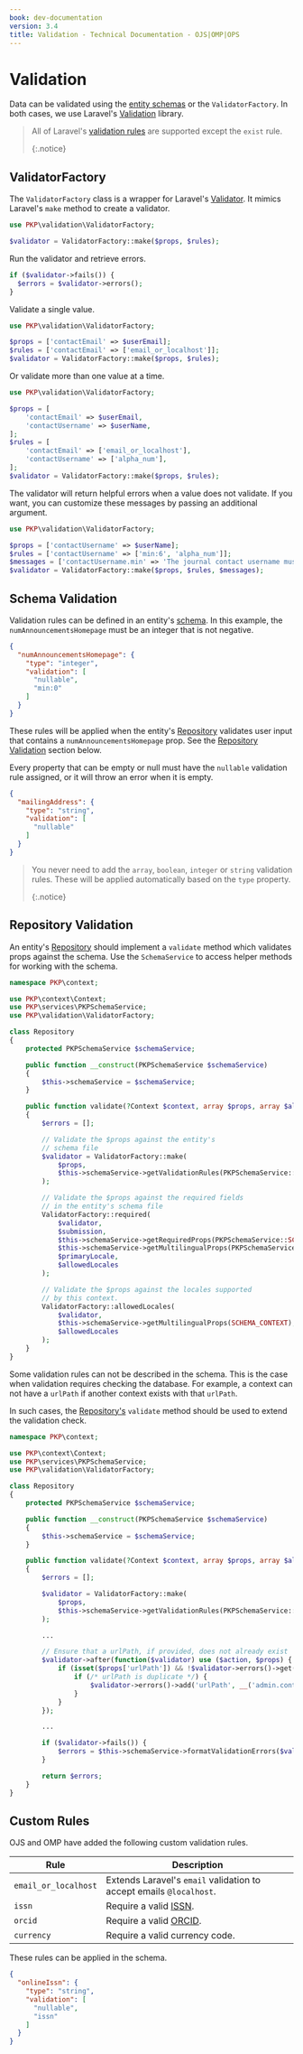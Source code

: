 ```yaml
---
book: dev-documentation
version: 3.4
title: Validation - Technical Documentation - OJS|OMP|OPS
---
```


# Validation

Data can be validated using the [entity schemas](./architecture-entities#schemas) or the `ValidatorFactory`. In both cases, we use Laravel's [Validation](https://laravel.com/docs/5.5/validation) library.

> All of Laravel's [validation rules](https://laravel.com/docs/5.5/validation#available-validation-rules) are supported except the `exist` rule. 
> 
> {:.notice}

## ValidatorFactory

The `ValidatorFactory` class is a wrapper for Laravel's [Validator](https://laravel.com/docs/5.5/validation). It mimics Laravel's `make` method to create a validator.

```php
use PKP\validation\ValidatorFactory;

$validator = ValidatorFactory::make($props, $rules);
```

Run the validator and retrieve errors.

```php
if ($validator->fails()) {
  $errors = $validator->errors();
}
```

Validate a single value.

```php
use PKP\validation\ValidatorFactory;

$props = ['contactEmail' => $userEmail];
$rules = ['contactEmail' => ['email_or_localhost']];
$validator = ValidatorFactory::make($props, $rules);
```

Or validate more than one value at a time.

```php
use PKP\validation\ValidatorFactory;

$props = [
    'contactEmail' => $userEmail,
    'contactUsername' => $userName,
];
$rules = [
    'contactEmail' => ['email_or_localhost'],
    'contactUsername' => ['alpha_num'],
];
$validator = ValidatorFactory::make($props, $rules);
```

The validator will return helpful errors when a value does not validate. If you want, you can customize these messages by passing an additional argument.

```php
use PKP\validation\ValidatorFactory;

$props = ['contactUsername' => $userName];
$rules = ['contactUsername' => ['min:6', 'alpha_num']];
$messages = ['contactUsername.min' => 'The journal contact username must be at least 6 characters.'];
$validator = ValidatorFactory::make($props, $rules, $messages);
```

## Schema Validation

Validation rules can be defined in an entity's [schema](./architecture-entities#schemas). In this example, the `numAnnouncementsHomepage` must be an integer that is not negative.

```json
{
  "numAnnouncementsHomepage": {
    "type": "integer",
    "validation": [
      "nullable",
      "min:0"
    ]
  }
}
```

These rules will be applied when the entity's [Repository](./architecture-repositories) validates user input that contains a `numAnnouncementsHomepage` prop. See the [Repository Validation](#repository-validation) section below.

Every property that can be empty or null must have the `nullable` validation rule assigned, or it will throw an error when it is empty.

```json
{
  "mailingAddress": {
    "type": "string",
    "validation": [
      "nullable"
    ]
  }
}
```

> You never need to add the `array`, `boolean`, `integer` or `string` validation rules. These will be applied automatically based on the `type` property. 
> 
> {:.notice}

## Repository Validation

An entity's [Repository](./architecture-repositories) should implement a `validate` method which validates props against the schema. Use the `SchemaService` to access helper methods for working with the schema.

```php
namespace PKP\context;

use PKP\context\Context;
use PKP\services\PKPSchemaService;
use PKP\validation\ValidatorFactory;

class Repository
{
    protected PKPSchemaService $schemaService;

    public function __construct(PKPSchemaService $schemaService)
    {
        $this->schemaService = $schemaService;
    }

    public function validate(?Context $context, array $props, array $allowedLocales, string $primaryLocale): array
    {
        $errors = [];

        // Validate the $props against the entity's
        // schema file
        $validator = ValidatorFactory::make(
            $props,
            $this->schemaService->getValidationRules(PKPSchemaService::SCHEMA_CONTEXT, $allowedLocales)
        );

        // Validate the $props against the required fields
        // in the entity's schema file
        ValidatorFactory::required(
            $validator,
            $submission,
            $this->schemaService->getRequiredProps(PKPSchemaService::SCHEMA_CONTEXT),
            $this->schemaService->getMultilingualProps(PKPSchemaService::SCHEMA_CONTEXT),
            $primaryLocale,
            $allowedLocales
        );

        // Validate the $props against the locales supported
        // by this context.
        ValidatorFactory::allowedLocales(
            $validator,
            $this->schemaService->getMultilingualProps(SCHEMA_CONTEXT),
            $allowedLocales
        );
    }
}
```

Some validation rules can not be described in the schema. This is the case when validation requires checking the database. For example, a context can not have a `urlPath` if another context exists with that `urlPath`.

In such cases, the [Repository's](./architecture-repositories) `validate` method should be used to extend the validation check.

```php
namespace PKP\context;

use PKP\context\Context;
use PKP\services\PKPSchemaService;
use PKP\validation\ValidatorFactory;

class Repository
{
    protected PKPSchemaService $schemaService;

    public function __construct(PKPSchemaService $schemaService)
    {
        $this->schemaService = $schemaService;
    }

    public function validate(?Context $context, array $props, array $allowedLocales, string $primaryLocale): array
    {
        $errors = [];

        $validator = ValidatorFactory::make(
            $props,
            $this->schemaService->getValidationRules(PKPSchemaService::SCHEMA_CONTEXT, $allowedLocales)
        );

        ...

        // Ensure that a urlPath, if provided, does not already exist
        $validator->after(function($validator) use ($action, $props) {
            if (isset($props['urlPath']) && !$validator->errors()->get('urlPath')) {
                if (/* urlPath is duplicate */) {
                    $validator->errors()->add('urlPath', __('admin.contexts.form.pathExists'));
                }
            }
        });

        ...

        if ($validator->fails()) {
            $errors = $this->schemaService->formatValidationErrors($validator->errors());
        }

        return $errors;
    }
}
```

## Custom Rules

OJS and OMP have added the following custom validation rules.

| Rule                 | Description                                                         |
| -------------------- | ------------------------------------------------------------------- |
| `email_or_localhost` | Extends Laravel's `email` validation to accept emails `@localhost`. |
| `issn`               | Require a valid [ISSN](https://www.issn.org/).                      |
| `orcid`              | Require a valid [ORCID](https://orcid.org/).                        |
| `currency`           | Require a valid currency code.                                      |

These rules can be applied in the schema.

```json
{
  "onlineIssn": {
    "type": "string",
    "validation": [
      "nullable",
      "issn"
    ]
  }
}
```
